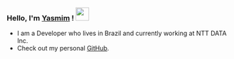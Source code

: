 <h4 align="right">

### Hello, I'm [Yasmim](https://www.linkedin.com/in/yasmimkarollinne/) ! <img src="https://media.giphy.com/media/hvRJCLFzcasrR4ia7z/giphy.gif" width="30px">

- I am a Developer who lives in Brazil and currently working at NTT DATA Inc. <br>
- Check out my personal [GitHub](https://github.com/Yaxmen). <br>

</h4>
